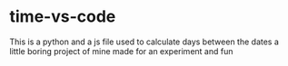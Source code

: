 # time-vs-code
This is a  python and a js file used to calculate days between the dates
a little boring project of mine made for an experiment and fun
